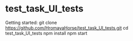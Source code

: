 # test_task_UI_tests

Getting started:
git clone https://github.com/HromayaHorse/test_task_UI_tests.git
cd test_task_UI_tests
npm install
npm start
